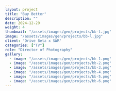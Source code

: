 ```yaml
---
layout: project
title: "Buy Better"
description: ""
date: 2024-12-20
weight: 4
thumbnail: "/assets/images/gen/projects/bb-l.jpg"
image: "/assets/images/gen/projects/bb-l.jpg"
client: "Drive Beta x SWR"
categories: ["TV"]
role: "Director of Photography"
gallery:
  - image: "/assets/images/gen/projects/bb-1.png"
  - image: "/assets/images/gen/projects/bb-2.png"
  - image: "/assets/images/gen/projects/bb-3.png"
  - image: "/assets/images/gen/projects/bb-4.png"
  - image: "/assets/images/gen/projects/bb-5.png"
  - image: "/assets/images/gen/projects/bb-6.png"
---
```



